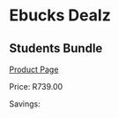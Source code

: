 
# Ebucks Dealz
## Students Bundle
[Product Page](https://www.ebucks.com/web/shop/productSelected.do?prodId=1089355945&catId=909917204)

Price: R739.00

Savings: 


	
